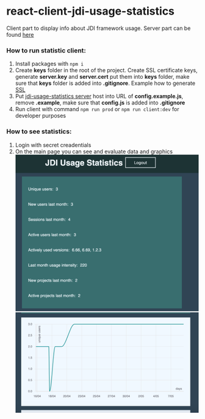 # react-client-jdi-usage-statistics
Client part to display info about JDI framework usage.
Server part can be found [here](https://github.com/anisa07/jdi-usage-statistic/tree/master)

### How to run statistic client:
1. Install packages with ```npm i```
1. Create **keys** folder in the root of the project. Create SSL certificate keys, generate **server.key** and **server.cert** put them into **keys** folder, make sure that **keys** folder  is added into **.gitignore**. Example how to generate [SSL](https://www.digitalocean.com/community/tutorials/openssl-essentials-working-with-ssl-certificates-private-keys-and-csrs)
1. Put [jdi-usage-statistics server](https://github.com/anisa07/jdi-usage-statistic) host into URL of **config.example.js**, remove **.example**, make sure that **config.js** is added into **.gitignore**
1. Run client with command ```npm run prod``` or ```npm run client:dev``` for developer purposes

### How to see statistics:
1. Login with secret creadentials
2. On the main page you can see and evaluate data and graphics
![Image of statistic](https://github.com/anisa07/react-client-jdi-usage-statistics/blob/master/assets/statistics.png)
![Image of graphics](https://github.com/anisa07/react-client-jdi-usage-statistics/blob/master/assets/graphic.png)
